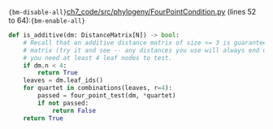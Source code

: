 `{bm-disable-all}`[ch7_code/src/phylogeny/FourPointCondition.py](ch7_code/src/phylogeny/FourPointCondition.py) (lines 52 to 64):`{bm-enable-all}`

```python
def is_additive(dm: DistanceMatrix[N]) -> bool:
    # Recall that an additive distance matrix of size <= 3 is guaranteed to be an additive distance
    # matrix (try it and see -- any distances you use will always end up fitting a tree). Thats why
    # you need at least 4 leaf nodes to test.
    if dm.n < 4:
        return True
    leaves = dm.leaf_ids()
    for quartet in combinations(leaves, r=4):
        passed = four_point_test(dm, *quartet)
        if not passed:
            return False
    return True
```